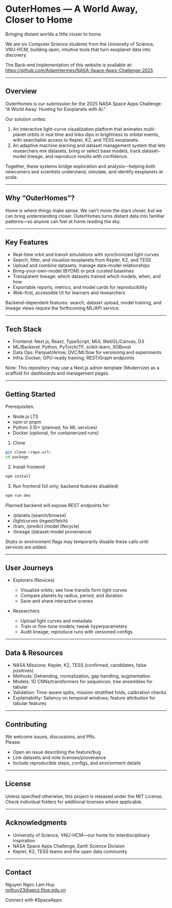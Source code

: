 # OuterHomes — A World Away, Closer to Home

Bringing distant worlds a little closer to home.  

We are six Computer Science students from the University of Science, VNU-HCM, building open, intuitive tools that turn exoplanet data into discovery.

The Back-end Implementation of this website is available at: https://github.com/AdamHermes/NASA-Space-Apps-Challenge-2025

<!-- Note: The current UI depends on backend services that are not yet included in this repository. Some features will not work until the ML/API backend is added. We will supplement these services soon. -->

---

## Overview

OuterHomes is our submission for the 2025 NASA Space Apps Challenge: “A World Away: Hunting for Exoplanets with AI.”

Our solution unites:
1) An interactive light-curve visualization platform that animates multi-planet orbits in real time and links dips in brightness to orbital events, with searchable access to Kepler, K2, and TESS exoplanets.  
2) An adaptive machine learning and dataset management system that lets researchers mix datasets, bring or select base models, track dataset–model lineage, and reproduce results with confidence.

Together, these systems bridge exploration and analysis—helping both newcomers and scientists understand, simulate, and identify exoplanets at scale.

---

## Why “OuterHomes”?

Home is where things make sense. We can’t move the stars closer, but we can bring understanding closer. OuterHomes turns distant data into familiar patterns—so anyone can feel at home reading the sky.

---

## Key Features

- Real-time orbit and transit simulations with synchronized light curves
- Search, filter, and visualize exoplanets from Kepler, K2, and TESS
- Upload and combine datasets; manage data–model relationships
- Bring-your-own-model (BYOM) or pick curated baselines
- Transparent lineage: which datasets trained which models, when, and how
- Exportable reports, metrics, and model cards for reproducibility
- Web-first, accessible UI for learners and researchers

Backend-dependent features: search, dataset upload, model training, and lineage views require the forthcoming ML/API service.

---

## Tech Stack

- Frontend: Next.js, React, TypeScript, MUI, WebGL/Canvas, D3
- ML/Backend: Python, PyTorch/TF, scikit-learn, XGBoost
- Data Ops: Parquet/Arrow, DVC/MLflow for versioning and experiments
- Infra: Docker; GPU-ready training; REST/Graph endpoints

Note: This repository may use a Next.js admin template (Modernize) as a scaffold for dashboards and management pages.

---

## Getting Started

Prerequisites:
- Node.js LTS
- npm or pnpm
- Python 3.10+ (planned, for ML services)
- Docker (optional, for containerized runs)

1) Clone
```bash
git clone <repo-url>
cd package
```

2) Install frontend
```bash
npm install
```

3) Run frontend (UI only; backend features disabled)
```bash
npm run dev
```

Planned backend will expose REST endpoints for:
- /planets (search/browse)
- /lightcurves (ingest/fetch)
- /train, /predict (model lifecycle)
- /lineage (dataset–model provenance)

Stubs or environment flags may temporarily disable these calls until services are added.

---

## User Journeys

- Explorers (Novices)
  - Visualize orbits; see how transits form light curves
  - Compare planets by radius, period, and duration
  - Save and share interactive scenes

- Researchers
  - Upload light curves and metadata
  - Train or fine-tune models; tweak hyperparameters
  - Audit lineage; reproduce runs with versioned configs

---

## Data & Resources

- NASA Missions: Kepler, K2, TESS (confirmed, candidates, false positives)
- Methods: Detrending, normalization, gap handling, augmentation
- Models: 1D CNNs/transformers for sequences; tree ensembles for tabular
- Validation: Time-aware splits, mission-stratified folds, calibration checks
- Explainability: Saliency on temporal windows; feature attribution for tabular features

---

## Contributing

We welcome issues, discussions, and PRs.  
Please:
- Open an issue describing the feature/bug
- Link datasets and note licenses/provenance
- Include reproducible steps, configs, and environment details

---

## License

Unless specified otherwise, this project is released under the MIT License.  
Check individual folders for additional licenses where applicable.

---

## Acknowledgments

- University of Science, VNU-HCM—our home for interdisciplinary inspiration
- NASA Space Apps Challenge, Earth Science Division
- Kepler, K2, TESS teams and the open data community

---

## Contact

Nguyen Ngoc Lam Huy  
nnlhuy23@apcs.fitus.edu.vn

Connect with #SpaceApps